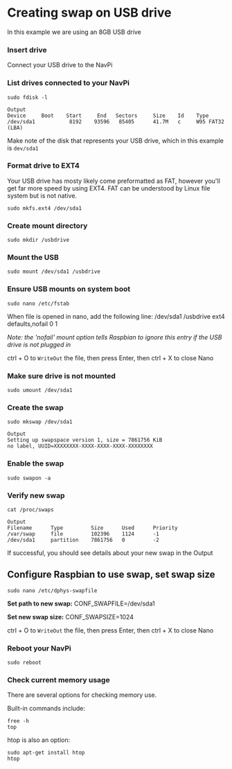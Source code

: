 # Creating swap on USB drive
In this example we are using an 8GB USB drive

### Insert drive
Connect your USB drive to the NavPi

### List drives connected to your NavPi
    sudo fdisk -l

    Output
    Device     Boot    Start     End   Sectors     Size    Id    Type
    /dev/sda1           8192    93596   85405      41.7M   c     W95 FAT32 (LBA)

Make note of the disk that represents your USB drive, which in this example is `dev/sda1`

### Format drive to EXT4
Your USB drive has mosty likely come preformatted as FAT, however you'll get far more speed by using EXT4. FAT can be understood by Linux file system but is not native.

    sudo mkfs.ext4 /dev/sda1

### Create mount directory
    sudo mkdir /usbdrive

### Mount the USB
    sudo mount /dev/sda1 /usbdrive

### Ensure USB mounts on system boot
    sudo nano /etc/fstab

When file is opened in nano, add the following line:
    /dev/sda1 /usbdrive ext4 defaults,nofail 0 1

_Note: the 'nofail' mount option tells Raspbian to ignore this entry if the USB drive is not plugged in_

ctrl + O to `WriteOut` the file, then press Enter, then ctrl + X to close Nano

### Make sure drive is not mounted
    sudo umount /dev/sda1

### Create the swap
    sudo mkswap /dev/sda1

    Output
    Setting up swapspace version 1, size = 7861756 KiB
    no label, UUID=XXXXXXXX-XXXX-XXXX-XXXX-XXXXXXXX

### Enable the swap
    sudo swapon -a

### Verify new swap
    cat /proc/swaps

    Output
    Filename      Type         Size      Used      Priority
    /var/swap     file         102396    1124      -1
    /dev/sda1     partition    7861756   0         -2

If successful, you should see details about your new swap in the Output

## Configure Raspbian to use swap, set swap size

    sudo nano /etc/dphys-swapfile

**Set path to new swap:**
    CONF_SWAPFILE=/dev/sda1

**Set new swap size:**
    CONF_SWAPSIZE=1024

ctrl + O to `WriteOut` the file, then press Enter, then ctrl + X to close Nano

### Reboot your NavPi
    sudo reboot

### Check current memory usage

There are several options for checking memory use.

Built-in commands include:

    free -h
    top

htop is also an option:

    sudo apt-get install htop
    htop
